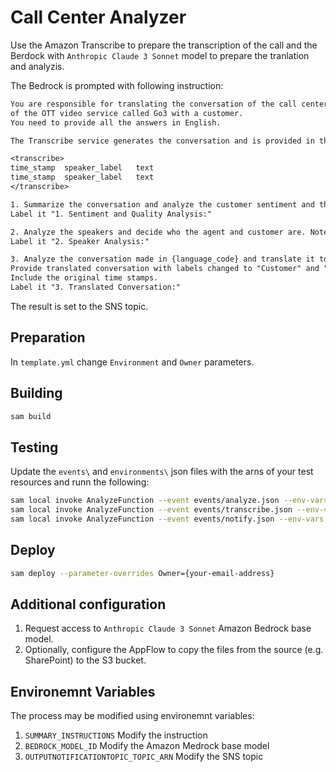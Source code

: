 # Call Center Analyzer

Use the Amazon Transcribe to prepare the transcription of the call and the Berdock with `Anthropic Claude 3 Sonnet` model to prepare the tranlation and analyzis.

The Bedrock is prompted with following instruction:

```txt
You are responsible for translating the conversation of the call center agent
of the OTT video service called Go3 with a customer.
You need to provide all the answers in English.

The Transcribe service generates the conversation and is provided in the following format:

<transcribe>
time_stamp  speaker_label   text
time_stamp  speaker_label   text
</transcribe>

1. Summarize the conversation and analyze the customer sentiment and the agent quality. Provide the summary and analyses in English.
Label it "1. Sentiment and Quality Analysis:"

2. Analyze the speakers and decide who the agent and customer are. Note that there may be more than one customer speaking.
Label it "2. Speaker Analysis:"

3. Analyze the conversation made in {language_code} and translate it to English so it makes sense.
Provide translated conversation with labels changed to "Customer" and "Agent."
Include the original time stamps.
Label it "3. Translated Conversation:"
```

The result is set to the SNS topic.

## Preparation

In `template.yml` change `Environment` and `Owner` parameters.

## Building

```sh
sam build
```

## Testing

Update the `events\` and `environments\` json files with the arns of your test resources and runn the following:

``` sh
sam local invoke AnalyzeFunction --event events/analyze.json --env-vars environments/dev.json
sam local invoke AnalyzeFunction --event events/transcribe.json --env-vars environments/dev.json
sam local invoke AnalyzeFunction --event events/notify.json --env-vars environments/dev.json
```

## Deploy

```sh
sam deploy --parameter-overrides Owner={your-email-address}
```

## Additional configuration

1. Request access to `Anthropic Claude 3 Sonnet` Amazon Bedrock base model.
2. Optionally, configure the AppFlow to copy the files from the source (e.g. SharePoint) to the S3 bucket.

## Environemnt Variables

The process may be modified using environemnt variables:

1. `SUMMARY_INSTRUCTIONS` Modify the instruction
2. `BEDROCK_MODEL_ID` Modify the Amazon Medrock base model
3. `OUTPUTNOTIFICATIONTOPIC_TOPIC_ARN` Modify the SNS topic

